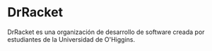 # DrRacket

DrRacket es una organización de desarrollo de software creada por estudiantes de la Universidad de O'Higgins.
